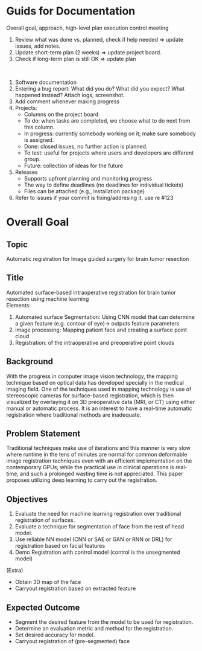 # Guids for Documentation
Overall goal, approach, high-level plan
execution control meeting
1. Review what was done vs. planned, check if help needed => update issues, add notes.
2. Update short-term plan (2 weeks) => update project board.
3. Check if long-term plan is still OK => update plan
<br>

1. Software documentation
2. Entering a bug report: What did you do? What did you expect? What happened instead? Attach logs, screenshot.
3. Add comment whenever making progress
4. Projects:
   - Columns on the project board
   - To do: when tasks are completed, we choose what to do next from this column.
   - In progress: currently somebody working on it; make sure somebody is assigned.
   - Done: closed issues, no further action is planned.
   - To test: useful for projects where users and developers are different group.
   - Future: collection of ideas for the future
5. Releases 
   - Supports upfront planning and monitoring progress
   - The way to define deadlines (no deadlines for individual tickets)
   - Files can be attached (e.g., installation package)
6. Refer to issues if your commit is fixing/addresing it. use re #123

# Overall Goal

## Topic
Automatic registration for Image guided surgery for brain tumor resection

## Title
Automated surface-based intraoperative registration for brain tumor resection using machine learning
<br>Elements:

1. Automated surface Segmentation: Using CNN model that can determine a given feature (e.g. contour of eye)→ outputs feature parameters
2. image processing: Mapping patient face and creating a surface point cloud
3. Registration: of the intraoperative and preoperative point clouds

## Background
With the progress in computer image vision technology, the mapping technique based on optical data has developed specially in the medical imaging field. One of the techniques used in mapping technology is use of stereoscopic cameras for surface-based registration, which is then visualized by overlaying it on 3D preoperative data (MRI, or CT) using either manual or automatic process. It is an interest to have a real-time automatic registration where traditional methods are inadequate.

## Problem Statement 
Traditional techniques make use of iterations and this manner is very slow where runtime in the tens of minutes are normal for common deformable image registration techniques even with an efficient implementation on the contemporary GPUs; while the practical use in clinical operations is real-time, and such a prolonged wasting time is not appreciated. This paper proposes utilizing deep learning to carry out the registration.

## Objectives

1. Evaluate the need for machine learning registration over traditional registration of surfaces.
2. Evaluate a technique for segmentation of face from the rest of head model.
3. Use reliable NN model (CNN or SAE or GAN or RNN or DRL) for registration based on facial features
4. Demo Registration with control model (control is the unsegmented model)

(Extra)
- Obtain 3D map of the face
- Carryout registration based on extracted feature

## Expected Outcome
- Segment the desired feature from the model to be used for registration.
- Determine an evaluation metric and method for the registration.
- Set desired accuracy for model.
- Carryout registration of (pre-segmented) face
